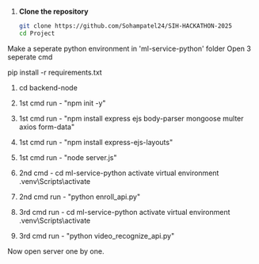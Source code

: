 1. **Clone the repository**
   ```bash
   git clone https://github.com/Sohampatel24/SIH-HACKATHON-2025
   cd Project
   ```

Make a seperate python environment in 'ml-service-python' folder
Open 3 seperate cmd 

pip install -r requirements.txt
  
1) cd backend-node
2) 1st cmd run - "npm init -y"
3) 1st cmd run - "npm install express ejs body-parser mongoose multer axios form-data"
4) 1st cmd run - "npm install express-ejs-layouts"
5) 1st cmd run - "node server.js"
6) 2nd cmd - cd ml-service-python
               activate virtual environment
               .venv\Scripts\activate
7) 2nd cmd run - "python enroll_api.py"

8) 3rd cmd run - cd ml-service-python
                  activate virtual environment
                  .venv\Scripts\activate 
 9) 3rd cmd run - "python video_recognize_api.py"

Now open server one by one. 



